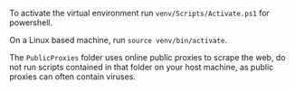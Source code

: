 To activate the virtual environment run `venv/Scripts/Activate.ps1` for powershell.

On a Linux based machine, run `source venv/bin/activate`.

The `PublicProxies` folder uses online public proxies to scrape the web, do not run
scripts contained in that folder on your host machine, as public proxies can often contain 
viruses.
